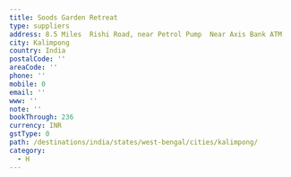 ```yaml
---
title: Soods Garden Retreat
type: suppliers
address: 8.5 Miles  Rishi Road, near Petrol Pump  Near Axis Bank ATM
city: Kalimpong
country: India
postalCode: ''
areaCode: ''
phone: ''
mobile: 0
email: ''
www: ''
note: ''
bookThrough: 236
currency: INR
gstType: 0
path: /destinations/india/states/west-bengal/cities/kalimpong/
category:
  - H
---
```


